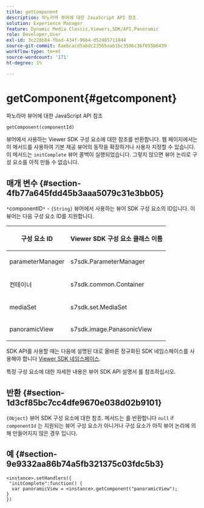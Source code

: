 ```yaml
---
title: getComponent
description: 파노라마 뷰어에 대한 JavaScript API 참조.
solution: Experience Manager
feature: Dynamic Media Classic,Viewers,SDK/API,Panoramic
role: Developer,User
exl-id: 3c228b84-fbad-434f-96b4-d52485711844
source-git-commit: 8aebcacd5abdc23565aab1bc3506c36f055b6439
workflow-type: tm+mt
source-wordcount: '171'
ht-degree: 1%

---
```


# getComponent{#getcomponent}

파노라마 뷰어에 대한 JavaScript API 참조

`getComponent(componentId)`


뷰어에서 사용하는 Viewer SDK 구성 요소에 대한 참조를 반환합니다. 웹 페이지에서는 이 메서드를 사용하여 기본 제공 뷰어의 동작을 확장하거나 사용자 지정할 수 있습니다. 이 메서드는 `initComplete` 뷰어 콜백이 실행되었습니다. 그렇지 않으면 뷰어 논리로 구성 요소를 아직 만들 수 없습니다.

## 매개 변수 {#section-4fb77a645fdd45b3aaa5079c31e3bb05}

`*`componentID`*` - `{String}` 뷰어에서 사용하는 뷰어 SDK 구성 요소의 ID입니다. 이 뷰어는 다음 구성 요소 ID를 지원합니다.

<table id="table_7B5DD9303EF44ADD847B13FFEAD135D9"> 
 <thead> 
  <tr> 
   <th colname="col1" class="entry"> <p>구성 요소 ID </p> </th> 
   <th colname="col2" class="entry"> <p>Viewer SDK 구성 요소 클래스 이름 </p> </th> 
  </tr> 
 </thead>
 <tbody> 
  <tr> 
   <td colname="col1"> <p> <span class="codeph"> parameterManager </span> </p> </td> 
   <td colname="col2"> <p> <span class="codeph"> s7sdk.ParameterManager </span> </p> </td> 
  </tr> 
  <tr> 
   <td colname="col1"> <p> <span class="codeph"> 컨테이너 </span> </p> </td> 
   <td colname="col2"> <p> <span class="codeph"> s7sdk.common.Container </span> </p> </td> 
  </tr> 
  <tr> 
   <td colname="col1"> <p> <span class="codeph"> mediaSet </span> </p> </td> 
   <td colname="col2"> <p> <span class="codeph"> s7sdk.set.MediaSet </span> </p> </td> 
  </tr> 
  <tr> 
   <td colname="col1"> <p> <span class="codeph"> panoramicView </span> </p> </td> 
   <td colname="col2"> <p> <span class="codeph"> s7sdk.image.PanasonicView </span> </p> </td> 
  </tr> 
 </tbody> 
</table>

SDK API를 사용할 때는 다음에 설명된 대로 올바른 정규화된 SDK 네임스페이스를 사용해야 합니다 [Viewer SDK 네임스페이스](../../../c-html5-aem-asset-viewers/c-html5-aem-panoramic/c-html5-aem-panoramic-viewer-sdk-namespace.md#concept-4ee8657c7d67421f8e7880130a246621).

특정 구성 요소에 대한 자세한 내용은 뷰어 SDK API 설명서 를 참조하십시오.

## 반환 {#section-1d3cf85bc7cc4dfe9670e038d02b9101}

`{Object}` 뷰어 SDK 구성 요소에 대한 참조. 메서드는 를 반환합니다 `null` if `componentId` 는 지원되는 뷰어 구성 요소가 아니거나 구성 요소가 아직 뷰어 논리에 의해 만들어지지 않은 경우 입니다.

## 예 {#section-9e9332aa86b74a5fb321375c03fdc5b3}

```
<instance>.setHandlers({ 
 "initComplete":function() { 
  var panoramicView = <instance>.getComponent("panoramicView"); 
} 
})
```
